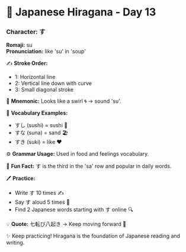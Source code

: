 # 📖 Japanese Hiragana - Day 13

### Character: す  
**Romaji:** su  
**Pronunciation:** like 'su' in 'soup'  

✍️ **Stroke Order:**  
- 1: Horizontal line
- 2: Vertical line down with curve
- 3: Small diagonal stroke

📝 **Mnemonic:** Looks like a swirl 🌀 → sound 'su'.  

📌 **Vocabulary Examples:**  
- すし (sushi) = sushi 🍣
- すな (suna) = sand 🏖️
- すき (suki) = like ❤️

⚙️ **Grammar Usage:** Used in food and feelings vocabulary.  

🎉 **Fun Fact:** す is the third in the 'sa' row and popular in daily words.  

🖊️ **Practice:**  
- Write す 10 times ✍️
- Say す aloud 5 times 🎤
- Find 2 Japanese words starting with す online 🔍

💡 **Quote:** 七転び八起き → Keep moving forward 💪  

✨ Keep practicing! Hiragana is the foundation of Japanese reading and writing.
